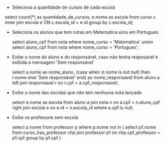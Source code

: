 * Seleciona a quantidade de cursos de cada escola

select count(*) as quantidade_de_cursos, e.nome as escola
from curso c 
inner join escola e ON c.escola_id = e.id
group by c.escola_id;


* Seleciona os alunos que tem notas em Matematica e/ou em Portugues

    select aluno_cpf from nota where nome_curso = 'Matematica' union select aluno_cpf from nota where nome_curso = 'Portugues';

* Exibe o nome do aluno e do responsável, caso não tenha resposável é exibida a mensagem 'Sem responsável'

    select a.nome as nome_aluno,
(case when (r.nome is not null) then r.nome else 'Sem responsável' end) as nome_responsavel
from aluno a left join responsavel r on r.cpf = a.cpf_responsavel;

* Exibe o nome das escolas que não tem nenhuma nota lançada

    select  e.nome as escola
from aluno a
join nota n on a.cpf = n.aluno_cpf 
right join escola e on e.id = n.escola_id
where a.cpf is null;

* Exibe os professore sem escola

    select p.nome from professor p where p.nome not in (
select p1.nome from curso_has_professor chp
join professor p1 on chp.cpf_professor = p1.cpf group by p1.cpf 
)
